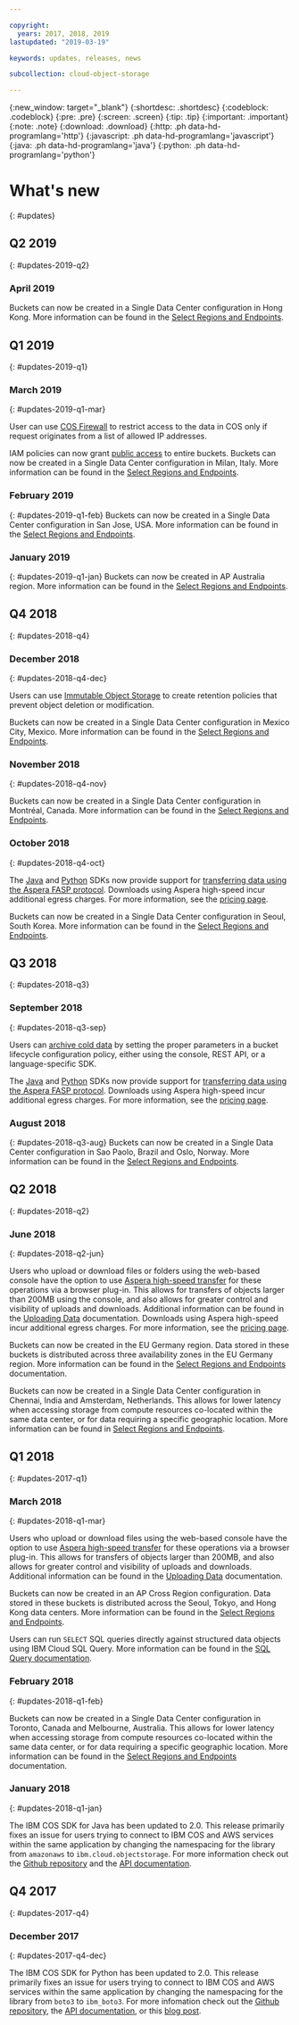 ```yaml
---

copyright:
  years: 2017, 2018, 2019
lastupdated: "2019-03-19"

keywords: updates, releases, news

subcollection: cloud-object-storage

---
```

{:new_window: target="_blank"}
{:shortdesc: .shortdesc}
{:codeblock: .codeblock}
{:pre: .pre}
{:screen: .screen}
{:tip: .tip}
{:important: .important}
{:note: .note}
{:download: .download} 
{:http: .ph data-hd-programlang='http'} 
{:javascript: .ph data-hd-programlang='javascript'} 
{:java: .ph data-hd-programlang='java'} 
{:python: .ph data-hd-programlang='python'}

# What's new
{: #updates}

## Q2 2019
{: #updates-2019-q2}

### April 2019

Buckets can now be created in a Single Data Center configuration in Hong Kong. More information can be found in the [Select Regions and Endpoints](/docs/services/cloud-object-storage/basics/endpoints.html).

## Q1 2019
{: #updates-2019-q1}

### March 2019
{: #updates-2019-q1-mar}

User can use [COS Firewall](/docs/services/cloud-object-storage?topic=cloud-object-storage-setting-a-firewall#setting-a-firewall) to restrict access to the data in COS only if request originates from a list of allowed IP addresses.

IAM policies can now grant [public access](/docs/services/cloud-object-storage/iam/public-access.html) to entire buckets.
Buckets can now be created in a Single Data Center configuration in Milan, Italy. More information can be found in the [Select Regions and Endpoints](/docs/services/cloud-object-storage/basics/endpoints.html).

### February 2019
{: #updates-2019-q1-feb}
Buckets can now be created in a Single Data Center configuration in San Jose, USA. More information can be found in the [Select Regions and Endpoints](/docs/services/cloud-object-storage/basics/endpoints.html).

### January 2019
{: #updates-2019-q1-jan}
Buckets can now be created in AP Australia region. More information can be found in the [Select Regions and Endpoints](/docs/services/cloud-object-storage/basics/endpoints.html).

## Q4 2018
{: #updates-2018-q4}

### December 2018
{: #updates-2018-q4-dec}

Users can use [Immutable Object Storage](/docs/services/cloud-object-storage/basics/immutable.html) to create retention policies that prevent object deletion or modification.

Buckets can now be created in a Single Data Center configuration in Mexico City, Mexico. More information can be found in the [Select Regions and Endpoints](/docs/services/cloud-object-storage/basics/endpoints.html).

### November 2018
{: #updates-2018-q4-nov}

Buckets can now be created in a Single Data Center configuration in Montréal, Canada. More information can be found in the [Select Regions and Endpoints](/docs/services/cloud-object-storage/basics/endpoints.html).

### October 2018
{: #updates-2018-q4-oct}

The [Java](/docs/services/cloud-object-storage/libraries/java.html) and [Python](/docs/services/cloud-object-storage/libraries/python.html) SDKs now provide support for [transferring data using the Aspera FASP protocol](/docs/services/cloud-object-storage/basics/aspera.html). Downloads using Aspera high-speed incur additional egress charges. For more information, see the [pricing page](https://www.ibm.com/cloud-computing/bluemix/pricing-object-storage).

Buckets can now be created in a Single Data Center configuration in Seoul, South Korea. More information can be found in the [Select Regions and Endpoints](/docs/services/cloud-object-storage/basics/endpoints.html).

## Q3 2018
{: #updates-2018-q3}

### September 2018
{: #updates-2018-q3-sep}

Users can [archive cold data](/docs/services/cloud-object-storage/basics/archive.html) by setting the proper parameters in a bucket lifecycle configuration policy, either using the console, REST API, or a language-specific SDK.

The [Java](/docs/services/cloud-object-storage/libraries/java.html) and [Python](/docs/services/cloud-object-storage/libraries/python.html) SDKs now provide support for [transferring data using the Aspera FASP protocol](/docs/services/cloud-object-storage/basics/aspera.html). Downloads using Aspera high-speed incur additional egress charges. For more information, see the [pricing page](https://www.ibm.com/cloud-computing/bluemix/pricing-object-storage).

### August 2018
{: #updates-2018-q3-aug}
Buckets can now be created in a Single Data Center configuration in Sao Paolo, Brazil and Oslo, Norway. More information can be found in the [Select Regions and Endpoints](/docs/services/cloud-object-storage/basics/endpoints.html).

## Q2 2018
{: #updates-2018-q2}

### June 2018
{: #updates-2018-q2-jun}

Users who upload or download files or folders using the web-based console have the option to use [Aspera high-speed transfer](https://www.ibm.com/cloud/high-speed-data-transfer) for these operations via a browser plug-in. This allows for transfers of objects larger than 200MB using the console, and also allows for greater control and visibility of uploads and downloads. Additional information can be found in the [Uploading Data](/docs/services/cloud-object-storage/basics/aspera.html) documentation. Downloads using Aspera high-speed incur additional egress charges. For more information, see the [pricing page](https://www.ibm.com/cloud-computing/bluemix/pricing-object-storage).


Buckets can now be created in the EU Germany region. Data stored in these buckets is distributed across three availability zones in the EU Germany region. More information can be found in the [Select Regions and Endpoints](/docs/services/cloud-object-storage/basics/endpoints.html) documentation.

Buckets can now be created in a Single Data Center configuration in Chennai, India and Amsterdam, Netherlands. This allows for lower latency when accessing storage from compute resources co-located within the same data center, or for data requiring a specific geographic location. More information can be found in [Select Regions and Endpoints](/docs/services/cloud-object-storage/basics/endpoints.html).

## Q1 2018
{: #updates-2017-q1}

### March 2018
{: #updates-2018-q1-mar}

Users who upload or download files using the web-based console have the option to use [Aspera high-speed transfer](https://www.ibm.com/cloud/high-speed-data-transfer) for these operations via a browser plug-in. This allows for transfers of objects larger than 200MB, and also allows for greater control and visibility of uploads and downloads. Additional information can be found in the [Uploading Data](/docs/services/cloud-object-storage/basics/aspera.html) documentation.

Buckets can now be created in an AP Cross Region configuration. Data stored in these buckets is distributed across the Seoul, Tokyo, and Hong Kong data centers. More information can be found in the [Select Regions and Endpoints](/docs/services/cloud-object-storage/basics/endpoints.html).

Users can run `SELECT` SQL queries directly against structured data objects using IBM Cloud SQL Query. More information can be found in the [SQL Query documentation](/docs/services/sql-query/sql-query.html).

### February 2018
{: #updates-2018-q1-feb}

Buckets can now be created in a Single Data Center configuration in Toronto, Canada and Melbourne, Australia. This allows for lower latency when accessing storage from compute resources co-located within the same data center, or for data requiring a specific geographic location. More information can be found in the [Select Regions and Endpoints](/docs/services/cloud-object-storage/basics/endpoints.html) documentation.

### January 2018
{: #updates-2018-q1-jan}

The IBM COS SDK for Java has been updated to 2.0. This release primarily fixes an issue for users trying to connect to IBM COS and AWS services within the same application by changing the namespacing for the library from `amazonaws` to `ibm.cloud.objectstorage`. For more information check out the [Github repository](https://github.com/IBM/ibm-cos-sdk-java) and the [API documentation](https://ibm.github.io/ibm-cos-sdk-java/).

## Q4 2017
{: #updates-2017-q4}

### December 2017
{: #updates-2017-q4-dec}

The IBM COS SDK for Python has been updated to 2.0. This release primarily fixes an issue for users trying to connect to IBM COS and AWS services within the same application by changing the namespacing for the library from `boto3` to `ibm_boto3`. For more infomation check out the [Github repository](https://github.com/IBM/ibm-cos-sdk-python), the [API documentation](https://ibm.github.io/ibm-cos-sdk-python/), or this [blog post](https://www.ibm.com/blogs/bluemix/2017/11/ibm-cloud-object-storage-enhancements-help-companies-better-manage-access-data-app-development-analytics/).
